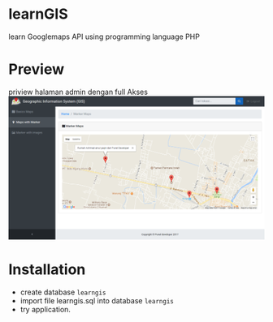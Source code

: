 # learnGIS
learn Googlemaps API using programming language PHP

# Preview
priview halaman admin dengan full Akses
![Alt text](https://raw.githubusercontent.com/yaqien378/learnGIS/master/preview.png "preview")


# Installation
* create database `learngis`
* import file learngis.sql into database `learngis`
* try application.
